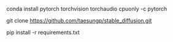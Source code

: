 conda install pytorch torchvision torchaudio cpuonly -c pytorch





git clone https://github.com/taesungp/stable_diffusion.git





pip install -r requirements.txt